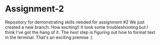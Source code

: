 # Assignment-2
Repository for demonstrating skills needed for assignment #2
W e   j u s t   c r e a t e d   a   n e w   b r a n c h .   H o w   e x c i t i n g ! !   I t   t o o k   s o m e   t r o u b l e s h o o t i n g   b u t   I   t h i n k   I ' v e   g o t   t h e   h a n g   o f   i t . 
 
 T h e   n e x t   s t e p   i s   f i g u r i n g   o u t   h o w   t o   f o r m a t   t e x t   i n   t h e   t e r m i n a l .   T h a t ' s   a n   e x c i t i n g   p r e m i s e   : )  
 